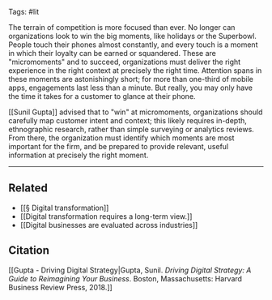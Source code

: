 Tags: #lit

The terrain of competition is more focused than ever. No longer can organizations look to win the big moments, like holidays or the Superbowl. People touch their phones almost constantly, and every touch is a moment in which their loyalty can be earned or squandered. These are "micromoments" and to succeed, organizations must deliver the right experience in the right context at precisely the right time. Attention spans in these moments are astonishingly short; for more than one-third of mobile apps, engagements last less than a minute. But really, you may only have the time it takes for a customer to glance at their phone.

[[Sunil Gupta]] advised that to "win" at micromoments, organizations should carefully map customer intent and context; this likely requires in-depth, ethnographic research, rather than simple surveying or analytics reviews. From there, the organization must identify which moments are most important for the firm, and be prepared to provide relevant, useful information at precisely the right moment. 


---
## Related
- [[§ Digital transformation]]
- [[Digital transformation requires a long-term view.]]
- [[Digital businesses are evaluated across industries]]

## Citation
[[Gupta - Driving Digital Strategy|Gupta, Sunil. *Driving Digital Strategy: A Guide to Reimagining Your Business*. Boston, Massachusetts: Harvard Business Review Press, 2018.]]